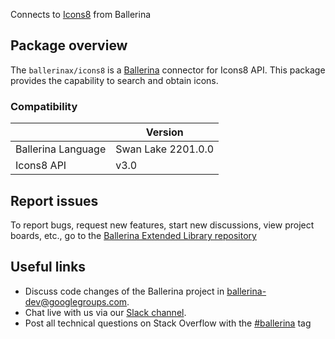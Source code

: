 Connects to [Icons8](https://developers.icons8.com/docs/getting-started) from Ballerina

## Package overview
The `ballerinax/icons8` is a [Ballerina](https://ballerina.io/) connector for Icons8 API.
This package provides the capability to search and obtain icons.

### Compatibility
|                    | Version         |
|--------------------|-----------------|
| Ballerina Language | Swan Lake 2201.0.0| 
| Icons8 API         | v3.0            |

## Report issues
To report bugs, request new features, start new discussions, view project boards, etc., go to the [Ballerina Extended Library repository](https://github.com/ballerina-platform/ballerina-extended-library)

## Useful links
- Discuss code changes of the Ballerina project in [ballerina-dev@googlegroups.com](mailto:ballerina-dev@googlegroups.com).
- Chat live with us via our [Slack channel](https://ballerina.io/community/slack/).
- Post all technical questions on Stack Overflow with the [#ballerina](https://stackoverflow.com/questions/tagged/ballerina) tag
